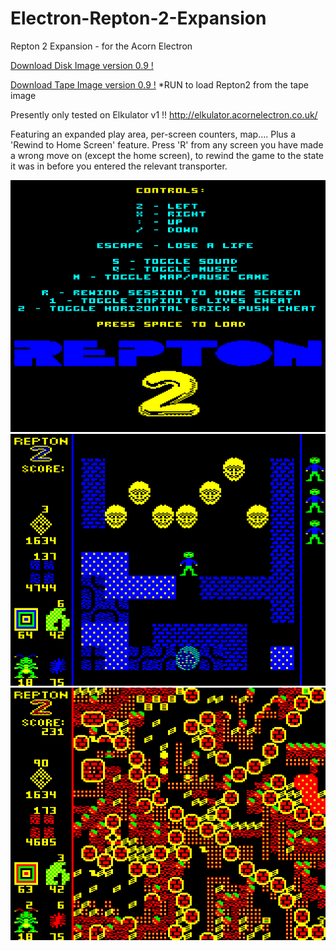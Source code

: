 # Electron-Repton-2-Expansion

Repton 2 Expansion - for the Acorn Electron

[Download Disk Image version 0.9 !](https://github.com/Snuggsy187/Electron-Repton-2-Expansion/raw/main/Releases/Repton2-E-v0.9.ssd)

[Download Tape Image version 0.9 !](https://github.com/Snuggsy187/Electron-Repton-2-Expansion/raw/main/Releases/Repton2-E-v0.9.uef)
*RUN to load Repton2 from the tape image

Presently only tested on Elkulator v1 !!
http://elkulator.acornelectron.co.uk/

Featuring an expanded play area, per-screen counters, map....
Plus a 'Rewind to Home Screen' feature. Press 'R' from any screen you have made a wrong move on (except the home screen), to rewind the game to the state it was in before you entered the relevant transporter.

![Electron Repton 2 Expansion](https://github.com/Snuggsy187/Electron-Repton-2-Expansion/blob/main/png/R21.png)
![Electron Repton 2 Expansion](https://github.com/Snuggsy187/Electron-Repton-2-Expansion/blob/main/png/R22.png)
![Electron Repton 2 Expansion](https://github.com/Snuggsy187/Electron-Repton-2-Expansion/blob/main/png/R23.png)
